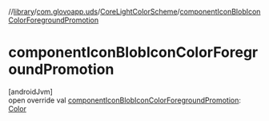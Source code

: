 //[library](../../../index.md)/[com.glovoapp.uds](../index.md)/[CoreLightColorScheme](index.md)/[componentIconBlobIconColorForegroundPromotion](component-icon-blob-icon-color-foreground-promotion.md)

# componentIconBlobIconColorForegroundPromotion

[androidJvm]\
open override val [componentIconBlobIconColorForegroundPromotion](component-icon-blob-icon-color-foreground-promotion.md): [Color](https://developer.android.com/reference/kotlin/androidx/compose/ui/graphics/Color.html)
